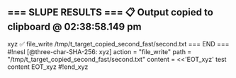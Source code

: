 === SLUPE RESULTS ===
📋 Output copied to clipboard @ 02:38:58.149 pm
---------------------
xyz ✅ file_write /tmp/t_target_copied_second_fast/second.txt
=== END ===
#!nesl [@three-char-SHA-256: xyz]
action = "file_write"
path = "/tmp/t_target_copied_second_fast/second.txt"
content = <<'EOT_xyz'
test content
EOT_xyz
#!end_xyz